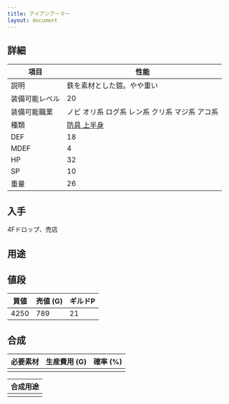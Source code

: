 ```yaml
---
title: アイアンアーマー
layout: document
---
```

## 詳細


|項目|性能|
|---|---|
|説明|鉄を素材とした鎧。やや重い|
|装備可能レベル|20|
|装備可能職業|ノビ オリ系 ログ系 レン系 クリ系 マジ系 アコ系|
|種類|[防具 上半身](防具(上半身))|
|DEF|18|
|MDEF|4|
|HP|32|
|SP|10|
|重量|26|

## 入手

4Fドロップ、売店

## 用途


## 値段


|買値|売値 (G)|ギルドP|
|---|---|---|
|4250|789|21|

## 合成


|必要素材|生産費用 (G)|確率 (%)|
|---|---|---|
||||


|合成用途|
|---|
||